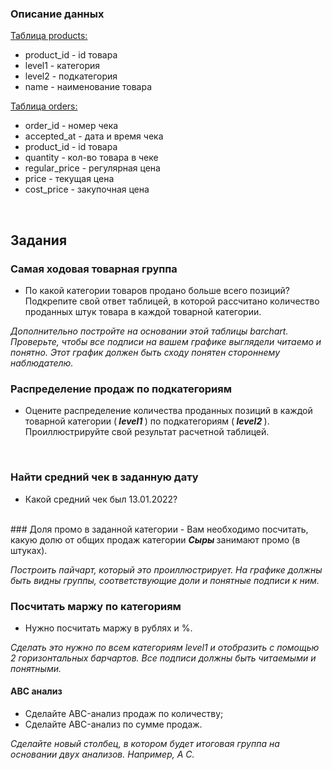### Описание данных
<u> Таблица products: </u>
- product_id - id товара
- level1 - категория
- level2 - подкатегория
- name - наименование товара

<u> Таблица orders: </u>
- order_id - номер чека
- accepted_at - дата и время чека
- product_id - id товара
- quantity - кол-во товара в чеке
- regular_price - регулярная цена
- price - текущая цена
- cost_price - закупочная цена
<br>

## Задания
### Самая ходовая товарная группа
- По какой категории товаров продано больше всего позиций? Подкрепите свой ответ таблицей, в которой рассчитано количество проданных штук товара в каждой товарной категории.

<i> Дополнительно постройте на основании этой таблицы barchart.
Проверьте, чтобы все подписи на вашем графике выглядели читаемо и понятно. Этот график должен быть сходу понятен стороннему наблюдателю. </i>
<br>

### Распределение продаж по подкатегориям
- Оцените распределение количества проданных позиций в каждой товарной категории (<i><b> level1 </b></i>) по подкатегориям (<i><b> level2 </b></i>). Проиллюстрируйте свой результат расчетной таблицей.
<br>

### Найти средний чек в заданную дату
- Какой средний чек был 13.01.2022?
<br>
### Доля промо в заданной категории
- Вам необходимо посчитать, какую долю от общих продаж категории <i><b> Сыры </b></i> занимают промо (в штуках).

<i>Построить пайчарт, который это проиллюстрирует. На графике должны быть видны группы, соответствующие доли и понятные подписи к ним.</i>
<br>

### Посчитать маржу по категориям
- Нужно посчитать маржу в рублях и %.

<i>Сделать это нужно по всем категориям level1 и отобразить с помощью 2 горизонтальных барчартов. Все подписи должны быть читаемыми и понятными.</i>
<br>

#### ABC анализ
- Сделайте ABC-анализ продаж по количеству;
- Сделайте ABC-анализ по сумме продаж.

<i>Сделайте новый столбец, в котором будет итоговая группа на основании двух анализов. Например, A C.</i>
